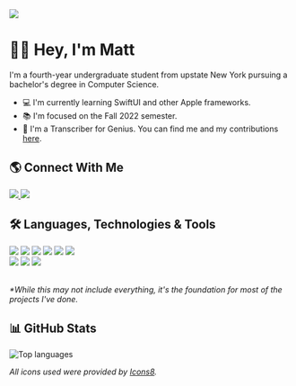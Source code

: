 <img src="https://i.imgur.com/x5zD23D.jpg">

# 👋🏼 Hey, I'm Matt
I'm a fourth-year undergraduate student from upstate New York pursuing a bachelor's degree in Computer Science.

- 💻 I'm currently learning SwiftUI and other Apple frameworks.
- 📚 I'm focused on the Fall 2022 semester.
- 📝 I'm a Transcriber for Genius. You can find me and my contributions [here](https://genius.com/JustMattX).

## 🌎 Connect With Me
<div>
  <!-- LinkedIn -->
  <a href="https://www.linkedin.com/in/mattwurl/">
    <img src="https://img.icons8.com/fluency/48/000000/linkedin.png"/>
  </a>
  <!-- Twitter -->
  <a href="https://twitter.com/MattWurl">
    <img src="https://img.icons8.com/color/48/000000/twitter--v1.png"/>
  </a>
</div>

## 🛠 Languages, Technologies & Tools
<div>
  <img src="https://img.icons8.com/color/50/000000/swift.png"/>
  <img src="https://img.icons8.com/fluency/48/000000/swiftui.png"/>
  <img src="https://img.icons8.com/color/48/000000/javascript--v1.png"/>
  <img src="https://img.icons8.com/ultraviolet/40/000000/react--v1.png"/>
  <img src="https://img.icons8.com/color/48/000000/nodejs.png"/>
  <img src="https://img.icons8.com/color/48/000000/java-coffee-cup-logo--v1.png"/>
</div>

<div>
  <img src="https://img.icons8.com/color/48/000000/xcode.png"/>
  <img src="https://img.icons8.com/color/48/000000/visual-studio-code-2019.png"/>
  <img src="https://img.icons8.com/fluency/48/000000/figma.png"/>
</div>

<br />*\*While this may not include everything, it's the foundation for most of the projects I've done.*

## 📊 GitHub Stats
![Top languages](https://github-readme-stats.vercel.app/api/top-langs/?username=anxietymedicine)

*All icons used were provided by <a href="https://icons8.com/">Icons8</a>.*

<!--
**AnxietyMedicine/AnxietyMedicine** is a ✨ _special_ ✨ repository because its `README.md` (this file) appears on your GitHub profile.

Here are some ideas to get you started:

- 🔭 I’m currently working on ...
- 🌱 I’m currently learning ...
- 👯 I’m looking to collaborate on ...
- 🤔 I’m looking for help with ...
- 💬 Ask me about ...
- 📫 How to reach me: ...
- 😄 Pronouns: ...
- ⚡ Fun fact: ...
-->
